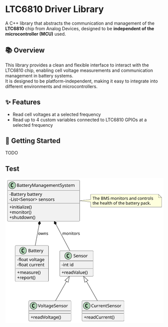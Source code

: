 # LTC6810 Driver Library

A C++ library that abstracts the communication and management of the **LTC6810** chip from Analog Devices, designed to be **independent of the microcontroller (MCU)** used.

## 📚 Overview

This library provides a clean and flexible interface to interact with the LTC6810 chip, enabling cell voltage measurements and communication management in battery systems.  
It is designed to be platform-independent, making it easy to integrate into different environments and microcontrollers.

## ✨ Features

- Read cell voltages at a selected frequency
- Read up to 4 custom variables connected to LTC6810 GPIOs at a selected frequency

## 🚀 Getting Started

TODO

## Test

![Test diagram](doc/diagrams/out/test/Test.svg)